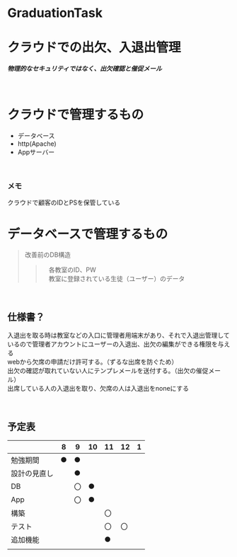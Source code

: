 # GraduationTask

# クラウドでの出欠、入退出管理
***物理的なセキュリティではなく、出欠確認と催促メール***
<br />  
<br /> 

# クラウドで管理するもの
* データベース  
* http(Apache)  
* Appサーバー  
<br /> 
 
### メモ 
クラウドで顧客のIDとPSを保管している

# データベースで管理するもの
> 改善前のDB構造
>> 　各教室のID、PW  
>> 　教室に登録されている生徒（ユーザー）のデータ

<br />

## 仕様書？  
入退出を取る時は教室などの入口に管理者用端末があり、それで入退出管理しているので管理者アカウントにユーザーの入退出、出欠の編集ができる権限を与える  
webから欠席の申請だけ許可する。（ずるな出席を防ぐため）  
出欠の確認が取れていない人にテンプレメールを送付する。（出欠の催促メール）  
出席している人の入退出を取り、欠席の人は入退出をnoneにする  

<br />

## 予定表



| | 8 | 9 | 10 | 11 | 12 | 1 |
| ---- | ---- | ---- | ---- | ---- | ---- | ---- |
| 勉強期間 | ● | ● |  |  |  |  |
| 設計の見直し |  | ● |  |  |  |  |
| DB |  | 〇 | ● |  |  |  |
| App |  | 〇 | ● |  |  |  |
| 構築 |  |  |  | 〇 |  |  |
| テスト |  |  |  | 〇 | 〇 |  |
| 追加機能 |  |  |  | ● |  |  |
|  |  |  |  |  |  |  |





<br />
